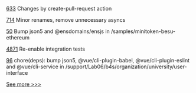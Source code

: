 
[633](https://github.com/hyperledger/aries-agent-test-harness/pull/633) Changes by create-pull-request action

[714](https://github.com/hyperledger/aries-vcx/pull/714) Minor renames, remove unnecessary asyncs

[50](https://github.com/hyperledger-labs/yui-docs/pull/50) Bump json5 and @ensdomains/ensjs in /samples/minitoken-besu-ethereum

[4871](https://github.com/hyperledger/besu/pull/4871) Re-enable integration tests

[96](https://github.com/hyperledger-labs/university-course/pull/96) chore(deps): bump json5, @vue/cli-plugin-babel, @vue/cli-plugin-eslint and @vue/cli-service in /support/Lab06/b4s/organization/university/user-interface


[See more >>>](https://start-here.hyperledger.org/pull-requests)
